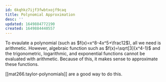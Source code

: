 ```yaml
---
id: 6kqhkz7ijf3fwbtxojf9caq
title: Polynomial Approximation
desc: ''
updated: 1649884772190
created: 1649884440557
---
```


To evaulate a polynomial (such as $f(x)=x^8-4x^5+\frac12$), all we need is arithmetic. However, algebraic function such as $f(x)=\sqrt[3]{x^4-1}$ and the trigonometric, logarithmic, and exponential functions cannot be evaluated with arithmetic. Because of this, it makes sense to approximate these functions.

[[mat266.taylor-polynomials]] are a good way to do this.